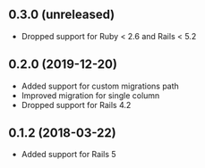 ## 0.3.0 (unreleased)

- Dropped support for Ruby < 2.6 and Rails < 5.2

## 0.2.0 (2019-12-20)

- Added support for custom migrations path
- Improved migration for single column
- Dropped support for Rails 4.2

## 0.1.2 (2018-03-22)

- Added support for Rails 5
